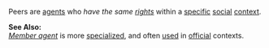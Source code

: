 Peers are [agents](https://github.com/gcassel/Modular-Organization-Terminology/blob/master/terms/agent.md) who *have the same [rights](https://github.com/gcassel/Modular-Organization-Terminology/blob/master/terms/right.md)* within a [specific](https://github.com/gcassel/Modular-Organization-Terminology/blob/master/terms/specific.md) [social](https://github.com/gcassel/Modular-Organization-Terminology/blob/master/terms/social.md) [context](https://github.com/gcassel/Modular-Organization-Terminology/blob/master/terms/context.md).

**See Also:**  
*[Member agent](https://github.com/gcassel/Modular-Organization-Terminology/blob/master/compound-terms/member-agent.md)* is more [specialized](https://github.com/gcassel/Modular-Organization-Terminology/blob/master/terms/specialize.md), and often [used](https://github.com/gcassel/Modular-Organization-Terminology/blob/master/terms/use.md) in [official](https://github.com/gcassel/Modular-Organization-Terminology/blob/master/terms/official.md) contexts.
